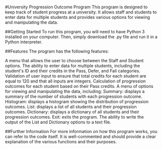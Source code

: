 #University Progression Outcome Program
This program is designed to keep track of student progress at a university. It allows staff and students to enter data for multiple students and provides various options for viewing and manipulating the data.

##Getting Started
To run this program, you will need to have Python 3 installed on your computer. Then, simply download the .py file and run it in a Python interpreter.

##Features
The program has the following features:

A menu that allows the user to choose between the Staff and Student options.
The ability to enter data for multiple students, including the student's ID and their credits in the Pass, Defer, and Fail categories.
Validation of user input to ensure that total credits for each student are equal to 120 and that all inputs are integers.
Calculation of progression outcomes for each student based on their Pass credits.
A menu of options for viewing and manipulating the data, including:
Summary: displays a summary of the number of students with each progression outcome.
Histogram: displays a histogram showing the distribution of progression outcomes.
List: displays a list of all students and their progression outcomes.
Dictionary: displays a dictionary of all students and their progression outcomes.
Exit: exits the program.
The ability to write the output of the List and Dictionary options to a text file.

##Further Information
For more information on how this program works, you can refer to the code itself. It is well-commented and should provide a clear explanation of the various functions and their purposes.
